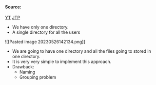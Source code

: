 #### Source:
[YT](https://www.youtube.com/watch?v=eK_mEHG20PA&list=PLXj4XH7LcRfDrdQuJTHIPmKMpa7eYVaPm&index=78)
[JTP](https://www.javatpoint.com/os-single-level-directory)

* We have only one directory.
* A single directory for all the users

![[Pasted image 20230526142134.png]]

* We are going to have one directory and all the files going to stored in one directory.
* It is very very simple to implement this approach.
* Drawback:
	* Naming
	* Grouping problem